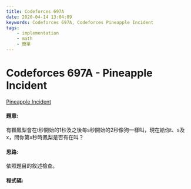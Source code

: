 ```yaml
---
title: Codeforces 697A
date: 2020-04-14 13:04:09
keywords: Codeforces 697A, Codeforces Pineapple Incident
tags:
    - implementation
    - math
    - 簡單
---
```

# Codeforces 697A - Pineapple Incident
[Pineapple Incident](https://codeforces.com/problemset/problem/697/A)


#### 題意:
有顆鳳梨會在t秒開始的1秒及之後每s秒開始的2秒像狗一樣叫，現在給你t、s及x，問你第x秒時鳳梨是否有在叫？
<!-- more -->
#### 思路:
依照題目的敘述檢查。

#### 程式碼:
<script src="https://gist.github.com/Daviswww/1cbfb94cced2daad54f097dbe25fefff.js"></script>